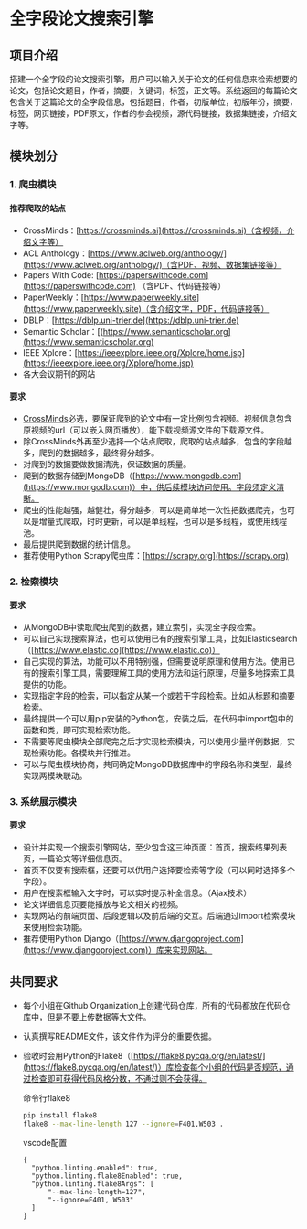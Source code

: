 # 全字段论文搜索引擎

## 项目介绍

搭建一个全字段的论文搜索引擎，用户可以输入关于论文的任何信息来检索想要的论文，包括论文题目，作者，摘要，关键词，标签，正文等。系统返回的每篇论文包含关于这篇论文的全字段信息，包括题目，作者，初版单位，初版年份，摘要，标签，网页链接，PDF原文，作者的参会视频，源代码链接，数据集链接，介绍文字等。



## 模块划分

### 1. 爬虫模块

#### 推荐爬取的站点

- CrossMinds：[https://crossminds.ai](https://crossminds.ai)（含视频，介绍文字等）
- ACL Anthology：[https://www.aclweb.org/anthology/](https://www.aclweb.org/anthology/)（含PDF、视频、数据集链接等）
- Papers With Code: [https://paperswithcode.com](https://paperswithcode.com) （含PDF、代码链接等）
- PaperWeekly：[https://www.paperweekly.site](https://www.paperweekly.site)（含介绍文字，PDF，代码链接等）
- DBLP：[https://dblp.uni-trier.de](https://dblp.uni-trier.de)
- Semantic Scholar：[(https://www.semanticscholar.org](https://www.semanticscholar.org)
- IEEE Xplore：[https://ieeexplore.ieee.org/Xplore/home.jsp](https://ieeexplore.ieee.org/Xplore/home.jsp)
- 各大会议期刊的网站

#### 要求

- [CrossMinds](https://crossminds.ai)必选，要保证爬到的论文中有一定比例包含视频。视频信息包含原视频的url（可以嵌入网页播放），能下载视频源文件的下载源文件。
- 除CrossMinds外再至少选择一个站点爬取，爬取的站点越多，包含的字段越多，爬到的数据越多，最终得分越多。
- 对爬到的数据要做数据清洗，保证数据的质量。
- 爬到的数据存储到MongoDB（[https://www.mongodb.com](https://www.mongodb.com)）中，供后续模块访问使用。字段须定义清晰。
- 爬虫的性能越强，越健壮，得分越多，可以是简单地一次性把数据爬完，也可以是增量式爬取，时时更新，可以是单线程，也可以是多线程，或使用线程池。
- 最后提供爬到数据的统计信息。
- 推荐使用Python Scrapy爬虫库：[https://scrapy.org](https://scrapy.org)


### 2. 检索模块

#### 要求

- 从MongoDB中读取爬虫爬到的数据，建立索引，实现全字段检索。
- 可以自己实现搜索算法，也可以使用已有的搜索引擎工具，比如Elasticsearch（[https://www.elastic.co](https://www.elastic.co)）
- 自己实现的算法，功能可以不用特别强，但需要说明原理和使用方法。使用已有的搜索引擎工具，需要理解工具的使用方法和运行原理，尽量多地探索工具提供的功能。
- 实现指定字段的检索，可以指定从某一个或若干字段检索。比如从标题和摘要检索。
- 最终提供一个可以用pip安装的Python包，安装之后，在代码中import包中的函数和类，即可实现检索功能。
- 不需要等爬虫模块全部爬完之后才实现检索模块，可以使用少量样例数据，实现检索功能。各模块并行推进。
- 可以与爬虫模块协商，共同确定MongoDB数据库中的字段名称和类型，最终实现两模块联动。



### 3. 系统展示模块

#### 要求

- 设计并实现一个搜索引擎网站，至少包含这三种页面：首页，搜索结果列表页，一篇论文等详细信息页。
- 首页不仅要有搜索框，还要可以供用户选择要检索等字段（可以同时选择多个字段）。
- 用户在搜索框输入文字时，可以实时提示补全信息。（Ajax技术）
- 论文详细信息页要能播放与论文相关的视频。
- 实现网站的前端页面、后段逻辑以及前后端的交互。后端通过import检索模块来使用检索功能。
- 推荐使用Python Django（[https://www.djangoproject.com](https://www.djangoproject.com)）库来实现网站。



## 共同要求

- 每个小组在Github Organization上创建代码仓库，所有的代码都放在代码仓库中，但是不要上传数据等大文件。
- 认真撰写README文件，该文件作为评分的重要依据。
- 验收时会用Python的Flake8（[https://flake8.pycqa.org/en/latest/](https://flake8.pycqa.org/en/latest/)）库检查每个小组的代码是否规范，通过检查即可获得代码风格分数，不通过则不会获得。


  命令行flake8
  ```sh
  pip install flake8
  flake8 --max-line-length 127 --ignore=F401,W503 .
  ```
  
  vscode配置
  ```
  {
    "python.linting.enabled": true,
    "python.linting.flake8Enabled": true,
    "python.linting.flake8Args": [
        "--max-line-length=127",
        "--ignore=F401, W503"
    ]
  }
  ```
